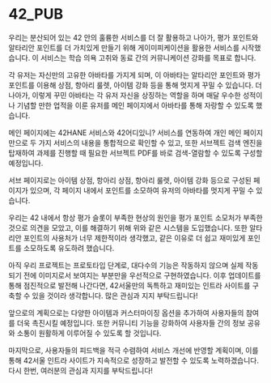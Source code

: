 # 42_PUB
우리는 분산되어 있는 42 안의 훌륭한 서비스를 더 잘 활용하고 나아가, 평가 포인트와 알타리안 포인트를 더 가치있게 만들기 위해 게이미피케이션을 활용한 서비스를 시작했습니다. 이 서비스는 학습 의욕 고취와 동료 간의 커뮤니케이션 강화를 목표로 합니다.

각 유저는 자신만의 고유한 아바타를 가지게 되며, 이 아바타는 알타리안 포인트와 평가 포인트를 이용해 상점, 항아리 룰렛, 아이템 강화 등을 통해 멋지게 꾸밀 수 있습니다. 더 나아가, 이렇게 꾸민 아바타는 각 유저 자신을 상징하는 역할을 하며 매달 우수한 성적이나 기념할 만한 업적을 이룬 유저를 메인 페이지에서 아바타를 통해 자랑할 수 있도록 했습니다.

메인 페이지에는 42HANE 서비스와 42어디있니? 서비스를 연동하여 개인 메인 페이지만으로 두 가지 서비스의 내용을 통합적으로 확인할 수 있고, 또한 서브젝트 검색 엔진을 탑재하여 과제를 진행할 때 필요한 서브젝트 PDF를 바로 검색-열람할 수 있도록 구성할 예정입니다.

서브 페이지로는 아이템 상점, 항아리 상점, 항아리 룰렛, 아이템 강화 등으로 구성된 페이지가 있으며, 각 페이지 내에서 포인트를 소모하여 유저의 아바타를 멋지게 꾸밀 수 있습니다.

우리는 42 내에서 항상 평가 슬롯이 부족한 현상의 원인을 평가 포인트 소모처가 부족한 것으로 의견을 모았고, 이를 해결하기 위해 위와 같은 시스템을 도입했습니다. 또한 알타리안 포인트의 사용처가 너무 제한적이라 생각했고, 같은 이유로 더 쉽고 재미있게 포인트를 소모하도록 유도하려 했습니다.

아직 우리 프로젝트는 프로토타입 단계로, 대다수의 기능은 작동하지 않으며 실제 작동되기 전에 이미지로서 보여지는 부분만을 우선적으로 구현하였습니다. 이후 업데이트를 통해 점진적으로 발전해 나간다면, 42서울만의 독특하고 재미있는 인트라 사이트를 구축할 수 있을 것이라 생각합니다. 많은 관심과 지지 부탁드립니다!

앞으로의 계획으로는 다양한 아이템과 커스터마이징 옵션을 추가하여 사용자들의 참여를 더욱 촉진시킬 예정입니다. 또한 커뮤니티 기능을 강화하여 사용자들 간의 정보 공유와 소통이 원활하게 이루어질 수 있도록 할 것입니다.

마지막으로, 사용자들의 피드백을 적극 수렴하여 서비스 개선에 반영할 계획이며, 이를 통해 42서울 인트라 사이트가 지속적으로 성장하고 발전할 수 있도록 노력하겠습니다. 다시 한번, 여러분의 관심과 지지를 부탁드립니다!
